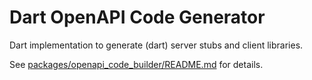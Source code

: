 # Dart OpenAPI Code Generator

Dart implementation to generate (dart) server
stubs and client libraries.

See [packages/openapi_code_builder/README.md](packages/openapi_code_builder/README.md) for details.
